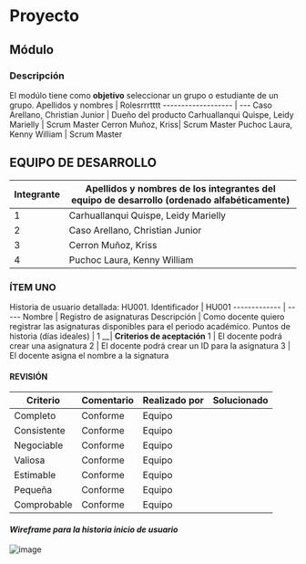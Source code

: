 # Proyecto 
## Módulo 
### Descripción
El modúlo tiene como **objetivo** seleccionar un grupo o estudiante de un grupo.
Apellidos y nombres | Rolesrrrtttt
------------------- | ---
Caso Arellano, Christian Junior | Dueño del producto
Carhuallanqui Quispe, Leidy Marielly | Scrum Master
Cerron Muñoz, Kriss| Scrum Master
Puchoc Laura, Kenny William | Scrum Master



## EQUIPO DE DESARROLLO
Integrante | Apellidos y nombres de los integrantes del equipo de desarrollo (ordenado alfabéticamente)
---------- | ------------------------------------------------------------------------------------------
1 | Carhuallanqui Quispe, Leidy Marielly
2 | Caso Arellano, Christian Junior
3 | Cerron Muñoz, Kriss
4 | Puchoc Laura, Kenny William


### ÍTEM UNO
Historia de usuario detallada: HU001.
Identificador | HU001
------------- | -----
Nombre | Registro de asignaturas
Descripción | 	Como docente quiero registrar las asignaturas disponibles para el periodo académico.
Puntos de historia (días ideales) |	1
__| **Criterios de aceptación**	
1 |	El docente podrá crear una asignatura
2 |	El docente podrá crear un ID para la asignatura
3 | El docente asigna el nombre a la signatura


#### **REVISIÓN**
Criterio | Comentario | Realizado por | Solucionado
---------|------------|---------------|------------
Completo | Conforme | Equipo
Consistente | Conforme | Equipo
Negociable | Conforme | Equipo
Valiosa | Conforme | Equipo
Estimable | Conforme | Equipo
Pequeña | Conforme | Equipo
Comprobable | Conforme | Equipo

#### *Wireframe para la historia inicio de usuario*
![image](https://lh3.googleusercontent.com/18tpEVrK2wq2o5hmcCu8-xn_EkvOe2tCC8bQWVOE6iNYCDWWNzqdGsOOrzC_54Wwl0NmoMnYWULVtx43SrLsRfWmbumbz2e72aYW2_V_MLVuS82f-VZRhhBium2IGbxj3J-aq7ozug082FkxhxXY8MO-jAGsghta2xCXeSgCNqleWNrFctCSLyBK8xqjxXzsYUeaPK6YFPbudc5PbCdckUluEIAwUhMnkS6juWoVMyVzT3h1k2NRs7v3sMVx7WhZ4nMftIX3yw0Hy28bnU_jwU0qiIkpqJYXM8daUoxADbjHdXcExedDqV0l1Tsa-cNzXoRx8DZa5AGOHGLiwAJUADT6uSpym_nUaKtqGwxfUs_XnJyJ3wg15YUNNiR4To9WN9vXyvWOM2wO4mrANNlsj3Nl-rXEZ3YAfmhLXdYq-HlGD79J8fXHruMpBmejio1G-wFPvcdRhCJ7wlE6cRdfxlvsn6usGFH0ZfGv-r9J0oRwyfOXxWZuBvIGQAxxQJ5OYeb5_qjEUG5ELN9ObivCXBxGshFlo2DeEq6mcsvy848-5qMBRduVB93bm-RmknMp9qOzLDCqZ925_55hpQJgdVJVJA6CDNQZB48o4QvQ2Haw_FbiSEZ4awHqK8o3xVMmkRenco1UHSpISdGzDAqBkOeTG82_nf4sLZCchFjc48xFYDYyaSK69ACoNwepQj6iWAQ77fKnw90mNwi_TqU-AxIdzwS9CT-bva5_RU6UMLDRiyR7UEN5fU-iYpnrRcSO-gR02YFYuDUAEEdF4JUogkB38NC2ZhdZTqyu-hewlddfYeqB-mxYH9aUPqMtlK3qxEMikoK6knrpCy8aysGIm_inuuCwN78xHhKS5Q0lDgfqk9KRoGYMzTwtJgwn8EKHbeeGt0lppqMlXn2P3iLURARTtDw3GPR_wtdma2YOicMZhgfc=w467-h393-no?authuser=0)
